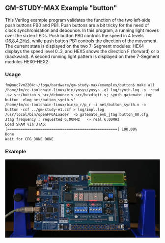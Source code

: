## GM-STUDY-MAX Example "button"

This Verilog example program validates the function of the two left-side push buttons PB0 and PB1. Push buttons are a bit tricky for the need of clock synchronisation and debounce. In this program, a running light moves over the sixten LEDs. Push button PB0 controls the speed in 4 levels (16,8,4,2Hz), while push button PB1 controls the direction of the movement. The current state is displayed on the two 7-Segment modules: HEX4 displays the speed level 0..3, and HEX5 shows the direction F (forward) or b (backward). A second running light pattern is displayed on three 7-Segment modules HEX0-HEX2.

### Usage

```
fm@nuc7vm2204:~/fpga/hardware/gm-study-max/examples/button$ make all
/home/fm/cc-toolchain-linux/bin/yosys/yosys -ql log/synth.log -p 'read -sv src/button.v src/debounce.v src/hexdigit.v; synth_gatemate -top button -vlog net/button_synth.v'
/home/fm/cc-toolchain-linux/bin/p_r/p_r -i net/button_synth.v -o button -ccf ../gm-study-e1.ccf > log/impl.log
/usr/local/bin/openFPGALoader  -b gatemate_evb_jtag button_00.cfg
Jtag frequency : requested 6.00MHz   -> real 6.00MHz  
Load SRAM via JTAG: [==================================================] 100.00%
Done
Wait for CFG_DONE DONE
```

### Example

<img src="sim/gm-study-max-button.jpg" width="780px">